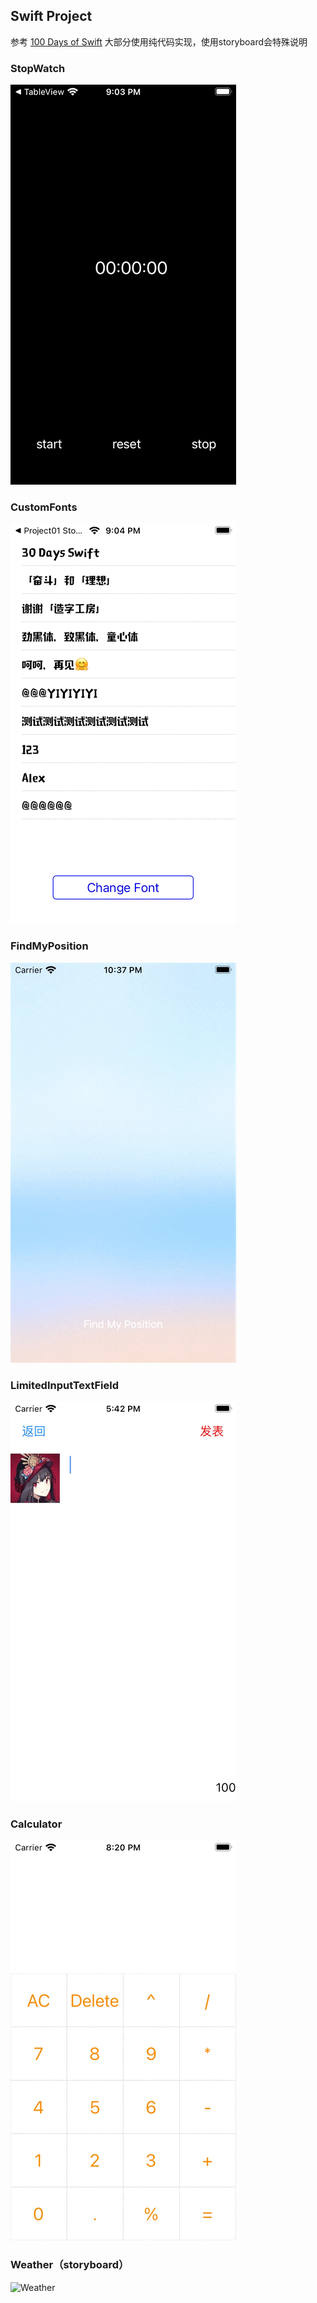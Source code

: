 ## Swift Project

参考 [100 Days of Swift](https://samvlu.com/index.html) 
大部分使用纯代码实现，使用storyboard会特殊说明

### StopWatch
![StopWatch](StopWatchGif.gif)

### CustomFonts
![CustomFonts](CustomFontsGif.gif)

### FindMyPosition
![FindMyPosition](FindMyPosition.gif)

### LimitedInputTextField
![LimitedInputTextField](LimitedInputTextField.gif)

### Calculator
![Calculator](Calculator.gif)

### Weather（storyboard）
![Weather](Weather.gif)

